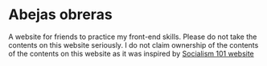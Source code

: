 # Abejas obreras

A website for friends to practice my front-end skills. Please do not take the contents on this website seriously. I do not claim ownership of the contents
of the contents on this website as it was inspired by <a href="https://sites.google.com/view/socialism101">Socialism 101 website</a>

